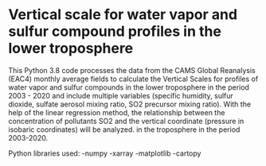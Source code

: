 # Vertical scale for water vapor and sulfur compound profiles in the lower troposphere

This Python 3.8 code processes the data from the CAMS Global Reanalysis (EAC4) monthly average fields to calculate the Vertical Scales for profiles of water vapor and sulfur compounds in the lower troposphere in the period 2003 - 2020 and include multiple variables (specific humidity, sulfur dioxide, sulfate aerosol mixing ratio, SO2 precursor mixing ratio). With the help of the linear regression method, the relationship between the concentration of pollutants SO2 and the vertical coordinate (pressure in isobaric coordinates) will be analyzed. in the troposphere in the period 2003-2020.

Python libraries used:
-numpy
-xarray
-matplotlib
-cartopy
